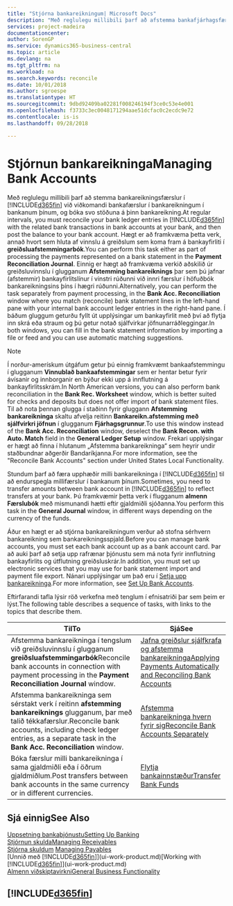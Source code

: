 ```yaml
---
title: "Stjórna bankareikningum| Microsoft Docs"
description: "Með reglulegu millibili þarf að afstemma bankafjárhagsfærslur við viðkomandi bankafærslur á bankareikningunum þínum."
services: project-madeira
documentationcenter: 
author: SorenGP
ms.service: dynamics365-business-central
ms.topic: article
ms.devlang: na
ms.tgt_pltfrm: na
ms.workload: na
ms.search.keywords: reconcile
ms.date: 10/01/2018
ms.author: sgroespe
ms.translationtype: HT
ms.sourcegitcommit: 9dbd92409ba02281f008246194f3ce0c53e4e001
ms.openlocfilehash: f3733c3ec0048171294aae51dcfac0c2ecdc9e72
ms.contentlocale: is-is
ms.lasthandoff: 09/28/2018

---
```

# <a name="managing-bank-accounts"></a><span data-ttu-id="85e71-103">Stjórnun bankareikninga</span><span class="sxs-lookup"><span data-stu-id="85e71-103">Managing Bank Accounts</span></span>
<span data-ttu-id="85e71-104">Með reglulegu millibili þarf að stemma bankareikningsfærslur í [!INCLUDE[d365fin](includes/d365fin_md.md)] við viðkomandi bankafærslur í bankareikningum í bankanum þínum, og bóka svo stöðuna á þinn bankareikning.</span><span class="sxs-lookup"><span data-stu-id="85e71-104">At regular intervals, you must reconcile your bank ledger entries in [!INCLUDE[d365fin](includes/d365fin_md.md)] with the related bank transactions in bank accounts at your bank, and then post the balance to your bank account.</span></span> <span data-ttu-id="85e71-105">Hægt er að framkvæma þetta verk, annað hvort sem hluta af vinnslu á greiðslum sem koma fram á bankayfirliti í **greiðsluafstemmingarbók**.</span><span class="sxs-lookup"><span data-stu-id="85e71-105">You can perform this task either as part of processing the payments represented on a bank statement in the **Payment Reconciliation Journal**.</span></span> <span data-ttu-id="85e71-106">Einnig er hægt að framkvæma verkið aðskilið úr greiðsluvinnslu í glugganum **Afstemming bankareiknings** þar sem þú jafnar (afstemmir) bankayfirlitslínur í vinstri rúðunni við innri færslur í höfuðbók bankareikningsins þíns í hægri rúðunni.</span><span class="sxs-lookup"><span data-stu-id="85e71-106">Alternatively, you can perform the task separately from payment processing, in the **Bank Acc. Reconciliation** window where you match (reconcile) bank statement lines in the left-hand pane with your internal bank account ledger entries in the right-hand pane.</span></span> <span data-ttu-id="85e71-107">Í báðum gluggum geturðu fyllt út upplýsingar um bankayfirlit með því að flytja inn skrá eða straum og þú getur notað sjálfvirkar jöfnunarráðleggingar.</span><span class="sxs-lookup"><span data-stu-id="85e71-107">In both windows, you can fill in the bank statement information by importing a file or feed and you can use automatic matching suggestions.</span></span>

> [!NOTE]  
> <span data-ttu-id="85e71-108">Í norður-amerískum útgáfum getur þú einnig framkvæmt bankaafstemmingu í glugganum **Vinnublað bankaafstemmingar** sem er hentar betur fyrir ávísanir og innborganir en býður ekki upp á innflutning á bankayfirlitsskrám.</span><span class="sxs-lookup"><span data-stu-id="85e71-108">In North American versions, you can also perform bank reconciliation in the **Bank Rec. Worksheet** window, which is better suited for checks and deposits but does not offer import of bank statement files.</span></span> <span data-ttu-id="85e71-109">Til að nota þennan glugga í staðinn fyrir gluggann **Afstemming bankareikninga** skaltu afvelja reitinn **Bankareikn.afstemming með sjálfvirkri jöfnun** í glugganum **Fjárhagsgrunnur**.</span><span class="sxs-lookup"><span data-stu-id="85e71-109">To use this window instead of the **Bank Acc. Reconciliation** window, deselect the **Bank Recon. with Auto. Match** field in the **General Ledger Setup** window.</span></span> <span data-ttu-id="85e71-110">Frekari upplýsingar er hægt að finna í hlutanum „Afstemma bankareikninga“ sem heyrir undir staðbundnar aðgerðir Bandaríkjanna.</span><span class="sxs-lookup"><span data-stu-id="85e71-110">For more information, see the "Reconcile Bank Accounts" section under United States Local Functionality.</span></span>

<span data-ttu-id="85e71-111">Stundum þarf að færa upphæðir milli bankareikninga í [!INCLUDE[d365fin](includes/d365fin_md.md)] til að endurspegla millifærslur í bankanum þínum.</span><span class="sxs-lookup"><span data-stu-id="85e71-111">Sometimes, you need to transfer amounts between bank account in [!INCLUDE[d365fin](includes/d365fin_md.md)] to reflect transfers at your bank.</span></span> <span data-ttu-id="85e71-112">Þú framkvæmir þetta verk í flugganum **almenn Færslubók** með mismunandi hætti eftir gjaldmiðli sjóðanna.</span><span class="sxs-lookup"><span data-stu-id="85e71-112">You perform this task in the **General Journal** window, in different ways depending on the currency of the funds.</span></span>

<span data-ttu-id="85e71-113">Áður en hægt er að stjórna bankareikningum verður að stofna sérhvern bankareikning sem bankareikningsspjald.</span><span class="sxs-lookup"><span data-stu-id="85e71-113">Before you can manage bank accounts, you must set each bank account up as a bank account card.</span></span> <span data-ttu-id="85e71-114">Þar að auki þarf að setja upp rafrænar þjónustu sem má nota fyrir innflutning bankayfirlits og útflutning greiðsluskrár.</span><span class="sxs-lookup"><span data-stu-id="85e71-114">In addition, you must set up electronic services that you may use for bank statement import and payment file export.</span></span> <span data-ttu-id="85e71-115">Nánari upplýsingar um það eru í [Setja upp bankareikninga](bank-setup-banking.md).</span><span class="sxs-lookup"><span data-stu-id="85e71-115">For more information, see [Set Up Bank Accounts](bank-setup-banking.md).</span></span>

<span data-ttu-id="85e71-116">Eftirfarandi tafla lýsir röð verkefna með tenglum í efnisatriði þar sem þeim er lýst.</span><span class="sxs-lookup"><span data-stu-id="85e71-116">The following table describes a sequence of tasks, with links to the topics that describe them.</span></span>

| <span data-ttu-id="85e71-117">Til</span><span class="sxs-lookup"><span data-stu-id="85e71-117">To</span></span> | <span data-ttu-id="85e71-118">Sjá</span><span class="sxs-lookup"><span data-stu-id="85e71-118">See</span></span> |
| --- | --- |
| <span data-ttu-id="85e71-119">Afstemma bankareikninga í tengslum við greiðsluvinnslu í glugganum **greiðsluafstemmingarbók**</span><span class="sxs-lookup"><span data-stu-id="85e71-119">Reconcile bank accounts in connection with payment processing in the **Payment Reconciliation Journal** window.</span></span> |[<span data-ttu-id="85e71-120">Jafna greiðslur sjálfkrafa og afstemma bankareikninga</span><span class="sxs-lookup"><span data-stu-id="85e71-120">Applying Payments Automatically and Reconciling Bank Accounts</span></span>](receivables-apply-payments-auto-reconcile-bank-accounts.md) |
| <span data-ttu-id="85e71-121">Afstemma bankareikninga sem sérstakt verk í reitinn **afstemming bankareiknings** glugganum, þar með talið tékkafærslur.</span><span class="sxs-lookup"><span data-stu-id="85e71-121">Reconcile bank accounts, including check ledger entries, as a separate task in the **Bank Acc. Reconciliation** window.</span></span> |[<span data-ttu-id="85e71-122">Afstemma bankareikninga hvern fyrir sig</span><span class="sxs-lookup"><span data-stu-id="85e71-122">Reconcile Bank Accounts Separately</span></span>](bank-how-reconcile-bank-accounts-separately.md) |
| <span data-ttu-id="85e71-123">Bóka færslur milli bankareikninga í sama gjaldmiðli eða í öðrum gjaldmiðlum.</span><span class="sxs-lookup"><span data-stu-id="85e71-123">Post transfers between bank accounts in the same currency or in different currencies.</span></span> |[<span data-ttu-id="85e71-124">Flytja bankainnstæður</span><span class="sxs-lookup"><span data-stu-id="85e71-124">Transfer Bank Funds</span></span>](bank-how-transfer-bank-funds.md) |

## <a name="see-also"></a><span data-ttu-id="85e71-125">Sjá einnig</span><span class="sxs-lookup"><span data-stu-id="85e71-125">See Also</span></span>
[<span data-ttu-id="85e71-126">Uppsetning bankaþjónustu</span><span class="sxs-lookup"><span data-stu-id="85e71-126">Setting Up Banking</span></span>](bank-setup-banking.md)  
[<span data-ttu-id="85e71-127">Stjórnun skulda</span><span class="sxs-lookup"><span data-stu-id="85e71-127">Managing Receivables</span></span>](receivables-manage-receivables.md)  
<span data-ttu-id="85e71-128">[Stjórna skuldum](payables-manage-payables.md)  </span><span class="sxs-lookup"><span data-stu-id="85e71-128">[Managing Payables](payables-manage-payables.md)  </span></span>  
<span data-ttu-id="85e71-129">[Unnið með [!INCLUDE[d365fin](includes/d365fin_md.md)]](ui-work-product.md)</span><span class="sxs-lookup"><span data-stu-id="85e71-129">[Working with [!INCLUDE[d365fin](includes/d365fin_md.md)]](ui-work-product.md)</span></span>  
[<span data-ttu-id="85e71-130">Almenn viðskiptavirkni</span><span class="sxs-lookup"><span data-stu-id="85e71-130">General Business Functionality</span></span>](ui-across-business-areas.md)  

## [!INCLUDE[d365fin](includes/free_trial_md.md)]  
 

